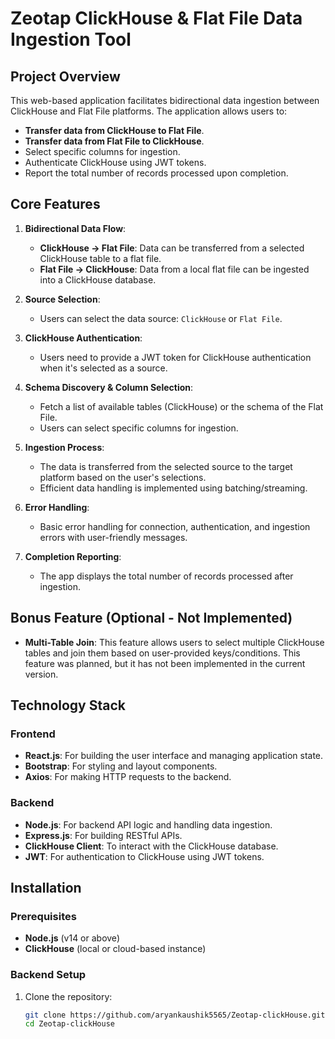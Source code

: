 # Zeotap ClickHouse & Flat File Data Ingestion Tool

## Project Overview

This web-based application facilitates bidirectional data ingestion between ClickHouse and Flat File platforms. The application allows users to:
- **Transfer data from ClickHouse to Flat File**.
- **Transfer data from Flat File to ClickHouse**.
- Select specific columns for ingestion.
- Authenticate ClickHouse using JWT tokens.
- Report the total number of records processed upon completion.

## Core Features

1. **Bidirectional Data Flow**:
   - **ClickHouse → Flat File**: Data can be transferred from a selected ClickHouse table to a flat file.
   - **Flat File → ClickHouse**: Data from a local flat file can be ingested into a ClickHouse database.

2. **Source Selection**:
   - Users can select the data source: `ClickHouse` or `Flat File`.
   
3. **ClickHouse Authentication**:
   - Users need to provide a JWT token for ClickHouse authentication when it's selected as a source.

4. **Schema Discovery & Column Selection**:
   - Fetch a list of available tables (ClickHouse) or the schema of the Flat File.
   - Users can select specific columns for ingestion.

5. **Ingestion Process**:
   - The data is transferred from the selected source to the target platform based on the user's selections.
   - Efficient data handling is implemented using batching/streaming.

6. **Error Handling**:
   - Basic error handling for connection, authentication, and ingestion errors with user-friendly messages.

7. **Completion Reporting**:
   - The app displays the total number of records processed after ingestion.

## Bonus Feature (Optional - Not Implemented)

- **Multi-Table Join**: This feature allows users to select multiple ClickHouse tables and join them based on user-provided keys/conditions. This feature was planned, but it has not been implemented in the current version.

## Technology Stack

### Frontend
- **React.js**: For building the user interface and managing application state.
- **Bootstrap**: For styling and layout components.
- **Axios**: For making HTTP requests to the backend.

### Backend
- **Node.js**: For backend API logic and handling data ingestion.
- **Express.js**: For building RESTful APIs.
- **ClickHouse Client**: To interact with the ClickHouse database.
- **JWT**: For authentication to ClickHouse using JWT tokens.

## Installation

### Prerequisites

- **Node.js** (v14 or above)
- **ClickHouse** (local or cloud-based instance)

### Backend Setup

1. Clone the repository:
   ```bash
   git clone https://github.com/aryankaushik5565/Zeotap-clickHouse.git
   cd Zeotap-clickHouse
